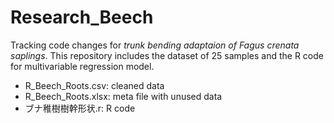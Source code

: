 # Research_Beech

Tracking code changes for *trunk bending adaptaion of Fagus crenata saplings*.
This repository includes the dataset of 25 samples and the R code for multivariable regression model.
- R_Beech_Roots.csv: cleaned data
- R_Beech_Roots.xlsx: meta file with unused data 
- ブナ稚樹樹幹形状.r: R code
